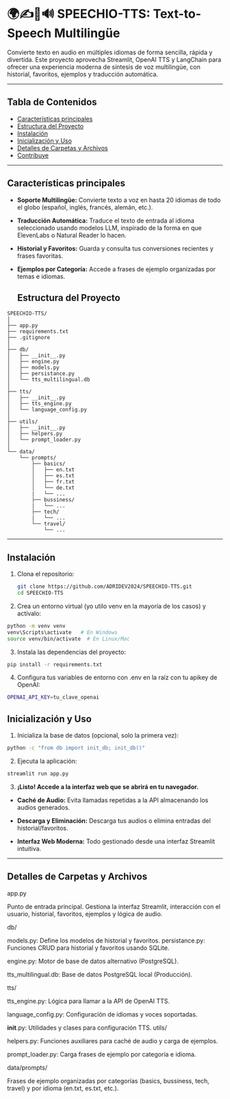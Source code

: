 # 🌍✍👅🔊 SPEECHIO-TTS: Text-to-Speech Multilingüe

Convierte texto en audio en múltiples idiomas de forma sencilla, rápida y divertida. Este proyecto aprovecha Streamlit, OpenAI TTS y LangChain para ofrecer una experiencia moderna de síntesis de voz multilingüe, con historial, favoritos, ejemplos y traducción automática.

---

## Tabla de Contenidos

- [Características principales](#características)
- [Estructura del Proyecto](#estructura-del-proyecto)
- [Instalación](#instalación)
- [Inicialización y Uso](#inicialización-y-uso)
- [Detalles de Carpetas y Archivos](#detalles-de-carpetas-y-archivos)
- [Contribuye](#contribuir)

---

## Características principales

- **Soporte Multilingüe:** Convierte texto a voz en hasta 20 idiomas de todo el globo (español, inglés, francés, alemán, etc.).
  
- **Traducción Automática:** Traduce el texto de entrada al idioma seleccionado usando modelos LLM, inspirado de la forma en que ElevenLabs o Natural Reader lo hacen.
  
- **Historial y Favoritos:** Guarda y consulta tus conversiones recientes y frases favoritas.
  
- **Ejemplos por Categoría:** Accede a frases de ejemplo organizadas por temas e idiomas.


  ## Estructura del Proyecto
```
SPEECHIO-TTS/
│
├── app.py
├── requirements.txt
├── .gitignore
│
├── db/
│   ├── __init__.py
│   ├── engine.py
│   ├── models.py
│   ├── persistance.py
│   └── tts_multilingual.db
│
├── tts/
│   ├── __init__.py
│   ├── tts_engine.py
│   └── language_config.py
│
├── utils/
│   ├── __init__.py
│   ├── helpers.py
│   └── prompt_loader.py
│
└── data/
    └── prompts/
        ├── basics/
        │   ├── en.txt
        │   ├── es.txt
        │   ├── fr.txt
        │   └── de.txt
        |   └── ...
        ├── bussiness/
        |   └── ...
        ├── tech/
        |   └── ...
        └── travel/
            └── ...
```
---

## Instalación

1. Clona el repositorio:
   ```sh
   git clone https://github.com/ADRIDEV2024/SPEECHIO-TTS.git
   cd SPEECHIO-TTS

2. Crea un entorno virtual (yo utilo venv en la mayoría de los casos) y actívalo:
  ```sh
python -m venv venv
venv\Scripts\activate   # En Windows
source venv/bin/activate  # En Linux/Mac
 ```

3. Instala las dependencias del proyecto:
```sh
pip install -r requirements.txt
```
4. Configura tus variables de entorno con .env en la raíz con tu apikey de OpenAI:
```sh
OPENAI_API_KEY=tu_clave_openai
```
## Inicialización y Uso


1. Inicializa la base de datos (opcional, solo la primera vez):
```sh
python -c "from db import init_db; init_db()"
```
2. Ejecuta la aplicación:
```sh
streamlit run app.py
```
3. **¡Listo! Accede a la interfaz web que se abrirá en tu navegador.**
  
- **Caché de Audio:** Evita llamadas repetidas a la API almacenando los audios generados.
  
- **Descarga y Eliminación:** Descarga tus audios o elimina entradas del historial/favoritos.
- **Interfaz Web Moderna:** Todo gestionado desde una interfaz Streamlit intuitiva.

---

## Detalles de Carpetas y Archivos

app.py

Punto de entrada principal. Gestiona la interfaz Streamlit, interacción con el usuario, historial, favoritos, ejemplos y lógica de audio.

db/

models.py: Define los modelos de historial y favoritos.
persistance.py: Funciones CRUD para historial y favoritos usando SQLite.

engine.py: Motor de base de datos alternativo (PostgreSQL).

tts_multilingual.db: Base de datos PostgreSQL local (Producción).

tts/

tts_engine.py: Lógica para llamar a la API de OpenAI TTS.

language_config.py: Configuración de idiomas y voces soportadas.

__init__.py: Utilidades y clases para configuración TTS.
utils/

helpers.py: Funciones auxiliares para caché de audio y carga de ejemplos.

prompt_loader.py: Carga frases de ejemplo por categoría e idioma.

data/prompts/

Frases de ejemplo organizadas por categorías (basics, bussiness, tech, travel) y por idioma (en.txt, es.txt, etc.).
